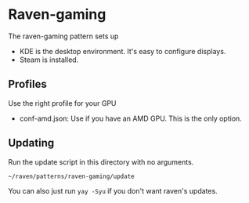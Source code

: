 # Raven-gaming

The raven-gaming pattern sets up 

- KDE is the desktop environment. It's easy to configure displays.
- Steam is installed.

## Profiles
Use the right profile for your GPU

- conf-amd.json: Use if you have an AMD GPU. This is the only option.

## Updating
Run the update script in this directory with no arguments.

`~/raven/patterns/raven-gaming/update`

You can also just run `yay -Syu` if you don't want raven's updates.
